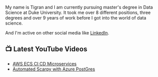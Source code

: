 My name is Tigran and I am currently pursuing master's degree in Data Science at Duke University. It took me over 8 different positions, three degrees and over 9 years of work before I got into the world of data science.

And I'm active on other social media like [LinkedIn](https://www.linkedin.com/in/tigran-harutyunyan/).



## 📺 Latest YouTube Videos

<!-- YOUTUBE-VIDEOS-LIST:START -->
- [AWS ECS CI CD Microservices](https://www.youtube.com/watch?v=slFIDingTnM)
- [Automated Scarpy with Azure PostGres](https://www.youtube.com/watch?v=mmXU6Vih7-8)
<!-- YOUTUBE-VIDEOS-LIST:END -->

<!--
**HarTigran/HarTigran** is a ✨ _special_ ✨ repository because its `README.md` (this file) appears on your GitHub profile.

Here are some ideas to get you started:

- 🔭 I’m currently working on ...
- 🌱 I’m currently learning ...
- 👯 I’m looking to collaborate on ...
- 🤔 I’m looking for help with ...
- 💬 Ask me about ...
- 📫 How to reach me: ...
- 😄 Pronouns: ...
- ⚡ Fun fact: ...
-->
